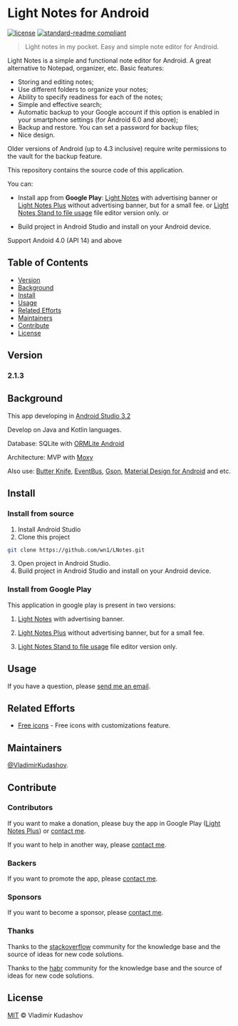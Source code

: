 # Light Notes for Android

[![license](https://img.shields.io/github/license/mashape/apistatus.svg)](https://opensource.org/licenses/MIT) [![standard-readme compliant](https://img.shields.io/badge/readme%20style-standard-brightgreen.svg?style=flat-square)](https://github.com/RichardLitt/standard-readme) 

> Light notes in my pocket.
> Easy and simple note editor for Android.

Light Notes is a simple and functional note editor for Android. 
A great alternative to Notepad, organizer, etc. 
Basic features:
- Storing and editing notes;
- Use different folders to organize your notes;
- Ability to specify readiness for each of the notes;
- Simple and effective search;
- Automatic backup to your Google account if this option is enabled in your smartphone settings (for Android 6.0 and above);
- Backup and restore. You can set a password for backup files;
- Nice design.

Older versions of Android (up to 4.3 inclusive) require write permissions to the vault for the backup feature.

This repository contains the source code of this application.

You can:
- Install app from **Google Play**:
    [Light Notes](https://play.google.com/store/apps/details?id=ru.q_dev.LNote) with advertising banner 
    or
    [Light Notes Plus](https://play.google.com/store/apps/details?id=ru.q_dev.LNoteP) without advertising banner, but for a small fee.
    or
    [Light Notes Stand to file usage](https://play.google.com/store/apps/details?id=ru.q_dev.LNoteStand) file editor version only.
or

- Build project in Android Studio and install on your Android device.

Support Andoid 4.0 (API 14) and above

## Table of Contents

- [Version ](#version)
- [Background](#background)
- [Install](#install)
- [Usage](#usage)
- [Related Efforts](#related-efforts)
- [Maintainers](#maintainers)
- [Contribute](#contribute)
- [License](#license)


## Version
### 2.1.3

## Background

This app developing in [Android Studio 3.2](https://developer.android.com/studio/)

Develop on Java and Kotlin languages.

Database: SQLite with [ORMLite Android](https://github.com/j256/ormlite-android)

Architecture: MVP with [Moxy](https://github.com/Arello-Mobile/Moxy)

Also use:
[Butter Knife](https://github.com/JakeWharton/butterknife),
[EventBus](https://github.com/greenrobot/EventBus),
[Gson](https://github.com/google/gson),
[Material Design for Android](https://developer.android.com/design/material/)
and etc.

## Install

### Install from source

1. Install Android Studio
2. Clone this project
```sh
git clone https://github.com/wn1/LNotes.git
```
3. Open project in Android Studio.
4. Build project in Android Studio and install on your Android device.

### Install from Google Play

This application in google play is present in two versions:

1. [Light Notes](https://play.google.com/store/apps/details?id=ru.q_dev.LNote) with advertising banner.

2. [Light Notes Plus](https://play.google.com/store/apps/details?id=ru.q_dev.LNoteP) without advertising banner, but for a small fee.

3. [Light Notes Stand to file usage](https://play.google.com/store/apps/details?id=ru.q_dev.LNoteStand) file editor version only.

## Usage
If you have a question, please [send me an email](mailto:v.kudashov.83@yandex.ru).

## Related Efforts

- [Free icons](https://icons8.ru) - Free icons with customizations feature.

## Maintainers

[@VladimirKudashov](https://github.com/wn1).

## Contribute

### Contributors
If you want to make a donation, please buy the app in Google Play ([Light Notes Plus](https://play.google.com/store/apps/details?id=ru.q_dev.LNoteP)) or [contact me](mailto:v.kudashov.83@yandex.ru).

If you want to help in another way, please [contact me](mailto:v.kudashov.83@yandex.ru).

### Backers
If you want to promote the app, please [contact me](mailto:v.kudashov.83@yandex.ru).

### Sponsors
If you want to become a sponsor, please [contact me](mailto:v.kudashov.83@yandex.ru).

### Thanks
Thanks to the [stackoverflow](https://stackoverflow.com) community for the knowledge base and the source of ideas for new code solutions.

Thanks to the [habr](https://habr.com) community for the knowledge base and the source of ideas for new code solutions.

## License

[MIT](LICENSE) © Vladimir Kudashov
